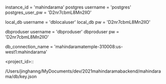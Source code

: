 instance_id = 'mahindarama'
postgres username = 'postgres'
postgres_user_pw = 'D2nr7cbmL8Mn2IlO'

local_db username = 'dblocaluser'
local_db pw = 'D2nr7cbmL8Mn2IlO'

dbproduser username = 'dbproduser'
dbproduser pw = 'D2nr7cbmL8Mn2IlO'

db_connection_name = 'mahindaramatemple-310008:us-west1:mahindarama'

<project_id>:<region>:<instance-id>

/Users/jinghanng/MyDocuments/dev/2021mahindaramabackend/mahindarama/db/key.json
